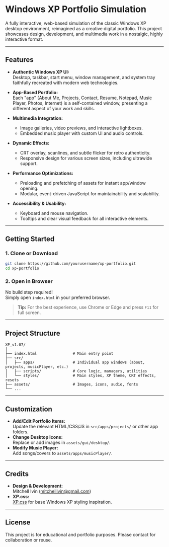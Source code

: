 # Windows XP Portfolio Simulation

A fully interactive, web-based simulation of the classic Windows XP desktop environment, reimagined as a creative digital portfolio. This project showcases design, development, and multimedia work in a nostalgic, highly interactive format.

---

## Features

- **Authentic Windows XP UI:**  
  Desktop, taskbar, start menu, window management, and system tray faithfully recreated with modern web technologies.

- **App-Based Portfolio:**  
  Each "app" (About Me, Projects, Contact, Resume, Notepad, Music Player, Photos, Internet) is a self-contained window, presenting a different aspect of your work and skills.

- **Multimedia Integration:**  
  - Image galleries, video previews, and interactive lightboxes.
  - Embedded music player with custom UI and audio controls.

- **Dynamic Effects:**  
  - CRT overlay, scanlines, and subtle flicker for retro authenticity.
  - Responsive design for various screen sizes, including ultrawide support.

- **Performance Optimizations:**  
  - Preloading and prefetching of assets for instant app/window opening.
  - Modular, event-driven JavaScript for maintainability and scalability.

- **Accessibility & Usability:**  
  - Keyboard and mouse navigation.
  - Tooltips and clear visual feedback for all interactive elements.

---

## Getting Started

### 1. Clone or Download

```bash
git clone https://github.com/yourusername/xp-portfolio.git
cd xp-portfolio
```

### 2. Open in Browser

No build step required!  
Simply open `index.html` in your preferred browser.

> **Tip:** For the best experience, use Chrome or Edge and press `F11` for full screen.

---

## Project Structure

```
XP_v1.07/
│
├── index.html                # Main entry point
├── src/
│   ├── apps/                 # Individual app windows (about, projects, musicPlayer, etc.)
│   ├── scripts/              # Core logic, managers, utilities
│   └── styles/               # Main styles, XP theme, CRT effects, resets
├── assets/                   # Images, icons, audio, fonts
└── ...
```

---

## Customization

- **Add/Edit Portfolio Items:**  
  Update the relevant HTML/CSS/JS in `src/apps/projects/` or other app folders.
- **Change Desktop Icons:**  
  Replace or add images in `assets/gui/desktop/`.
- **Modify Music Player:**  
  Add songs/covers to `assets/apps/musicPlayer/`.

---

## Credits

- **Design & Development:**  
  Mitchell Ivin ([mitchellivin@gmail.com](mailto:mitchellivin@gmail.com))
- **XP.css:**  
  [XP.css](https://botoxparty.github.io/XP.css/) for base Windows XP styling inspiration.

---

## License

This project is for educational and portfolio purposes. Please contact for collaboration or reuse. 